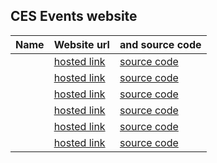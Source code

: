 ## CES Events website

| Name | Website url | and source code |
|---|---|---|
| []() | [hosted link]() | [source code]() |
| []() | [hosted link]() | [source code]() |
| []() | [hosted link]() | [source code]() |
| []() | [hosted link]() | [source code]() |
| []() | [hosted link]() | [source code]() |
| []() | [hosted link]() | [source code]() |
